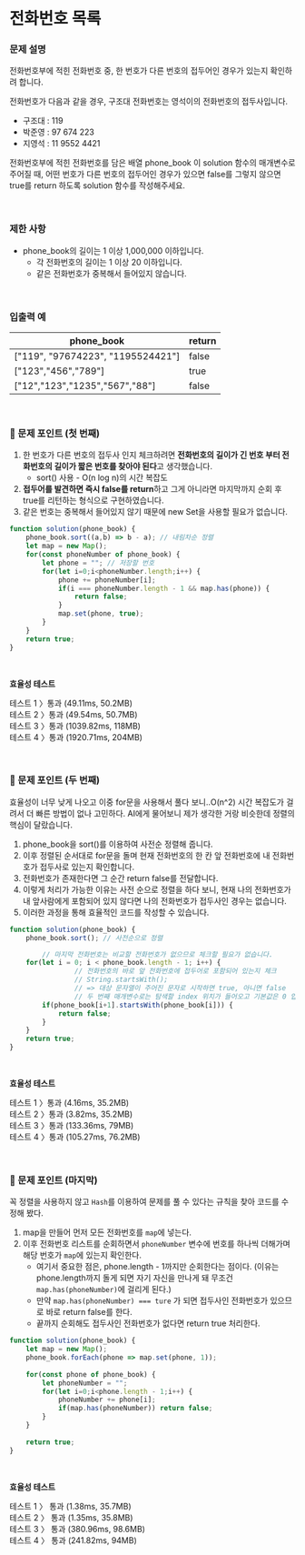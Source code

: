 # 전화번호 목록

### 문제 설명

전화번호부에 적힌 전화번호 중, 한 번호가 다른 번호의 접두어인 경우가 있는지 확인하려 합니다.

전화번호가 다음과 같을 경우, 구조대 전화번호는 영석이의 전화번호의 접두사입니다.

- 구조대 : 119
- 박준영 : 97 674 223
- 지영석 : 11 9552 4421

전화번호부에 적힌 전화번호를 담은 배열 phone_book 이 solution 함수의 매개변수로 주어질 때, 어떤 번호가 다른 번호의 접두어인 경우가 있으면 false를 그렇지 않으면 true를 return 하도록 solution 함수를 작성해주세요.

<br/>

### 제한 사항

- phone_book의 길이는 1 이상 1,000,000 이하입니다.
    - 각 전화번호의 길이는 1 이상 20 이하입니다.
    - 같은 전화번호가 중복해서 들어있지 않습니다.

<br/>

### 입출력 예

| phone_book | return |
| --- | --- |
| ["119", "97674223", "1195524421"] | false |
| ["123","456","789"] | true |
| ["12","123","1235","567","88"] | false |

<br/>

### 📕 문제 포인트 (첫 번째)

1. 한 번호가 다른 번호의 접두사 인지 체크하려면 **전화번호의 길이가 긴 번호 부터 전화번호의 길이가 짧은 번호를 찾아야 된다**고 생각했습니다.
    - sort() 사용 - O(n log n)의 시간 복잡도
2. **접두어를 발견하면 즉시 false를 return**하고 그게 아니라면 마지막까지 순회 후 true를 리턴하는 형식으로 구현하였습니다.
3. 같은 번호는 중복해서 들어있지 않기 때문에 new Set을 사용할 필요가 없습니다.

```jsx
function solution(phone_book) {
    phone_book.sort((a,b) => b - a); // 내림차순 정렬
    let map = new Map();
    for(const phoneNumber of phone_book) {
        let phone = ""; // 저장할 번호
        for(let i=0;i<phoneNumber.length;i++) {
            phone += phoneNumber[i];
            if(i === phoneNumber.length - 1 && map.has(phone)) {
                return false;
            }
            map.set(phone, true);
        }
    }
    return true;
}
```

<br/>

**효율성  테스트**

테스트 1 〉통과 (49.11ms, 50.2MB)<br/>
테스트 2 〉통과 (49.54ms, 50.7MB)<br/>
테스트 3 〉통과 (1039.82ms, 118MB)<br/>
테스트 4 〉통과 (1920.71ms, 204MB)

<br/>

### 📕 문제 포인트 (두 번째)

효율성이 너무 낮게 나오고 이중 for문을 사용해서 풀다 보니..O(n^2) 시간 복잡도가 걸려서 더 빠른 방법이 없나 고민하다. AI에게 물어보니 제가 생각한 거랑 비슷한데 정렬의 핵심이 달랐습니다.

1. phone_book을 sort()를 이용하여 사전순 정렬해 줍니다.
2. 이후 정렬된 순서대로 for문을 돌며 현재 전화번호의 한 칸 앞 전화번호에 내 전화번호가 접두사로 있는지 확인합니다.
3. 전화번호가 존재한다면 그 순간 return false를 전달합니다.
4. 이렇게 처리가 가능한 이유는 사전 순으로 정렬을 하다 보니, 현재 나의 전화번호가 내 앞사람에게 포함되어 있지 않다면 나의 전화번호가 접두사인 경우는 없습니다.
5. 이러한 과정을 통해 효율적인 코드를 작성할 수 있습니다.

```jsx
function solution(phone_book) {
    phone_book.sort(); // 사전순으로 정렬

		// 마지막 전화번호는 비교할 전화번호가 없으므로 체크할 필요가 없습니다.
    for(let i = 0; i < phone_book.length - 1; i++) {
				// 전화번호의 바로 앞 전화번호에 접두어로 포함되어 있는지 체크
				// String.startsWith();
				// => 대상 문자열이 주어진 문자로 시작하면 true, 아니면 false 
				// 두 번째 매개변수로는 탐색할 index 위치가 들어오고 기본값은 0 입니다.
        if(phone_book[i+1].startsWith(phone_book[i])) {
            return false;
        }
    }
    return true;
}
```
<br/>

**효율성  테스트**

테스트 1 〉통과 (4.16ms, 35.2MB)<br/>
테스트 2 〉통과 (3.82ms, 35.2MB)<br/>
테스트 3 〉통과 (133.36ms, 79MB)<br/>
테스트 4 〉통과 (105.27ms, 76.2MB)


<br/>


### 📕 문제 포인트 (마지막)
꼭 정렬을 사용하지 않고 `Hash`를 이용하여 문제를 풀 수 있다는 규칙을 찾아 코드를 수정해 봤다.
1. map을 만들어 먼저 모든 전화번호를 `map`에 넣는다.
2. 이후 전화번호 리스트를 순회하면서 `phoneNumber` 변수에 번호를 하나씩 더해가며 해당 번호가 `map`에 있는지 확인한다.
    - 여기서 중요한 점은, phone.length - 1까지만 순회한다는 점이다. (이유는 phone.length까지 돌게 되면 자기 자신을 만나게 돼 무조건 `map.has(phoneNumber)`에 걸리게 된다.)
    - 만약 `map.has(phoneNumber) === ture` 가 되면 접두사인 전화번호가 있으므로 바로 return false를 한다.
    - 끝까지 순회해도 접두사인 전화번호가 없다면 return true 처리한다. 
```js
function solution(phone_book) {
    let map = new Map();
    phone_book.forEach(phone => map.set(phone, 1));
    
    for(const phone of phone_book) {
        let phoneNumber = "";
        for(let i=0;i<phone.length - 1;i++) {
            phoneNumber += phone[i];
            if(map.has(phoneNumber)) return false;
        }
    }
    
    return true;
}
```

<br/>

**효율성 테스트**

테스트 1 〉	통과 (1.38ms, 35.7MB)<br/>
테스트 2 〉	통과 (1.35ms, 35.8MB)<br/>
테스트 3 〉	통과 (380.96ms, 98.6MB)<br/>
테스트 4 〉	통과 (241.82ms, 94MB)
